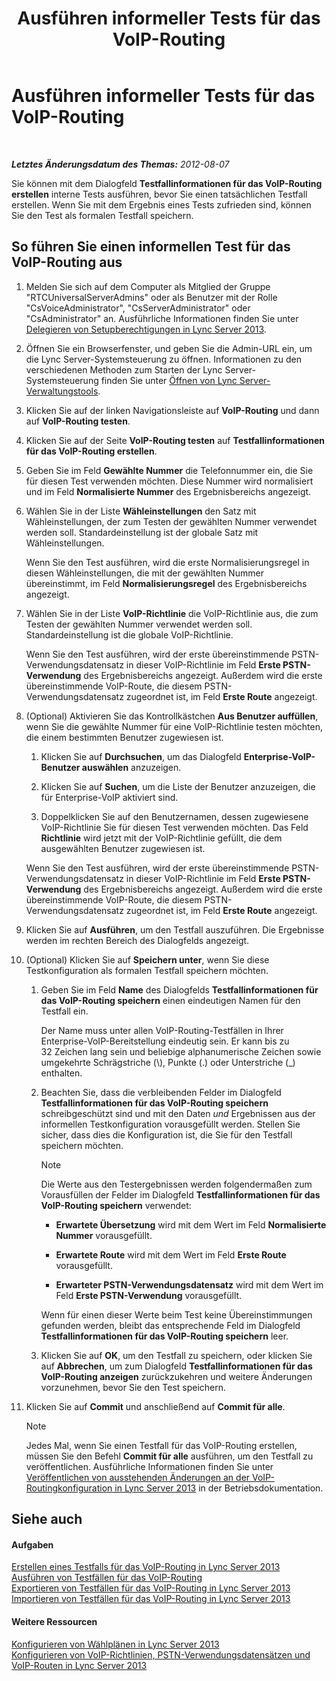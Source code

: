 ﻿---
title: Ausführen informeller Tests für das VoIP-Routing
TOCTitle: Ausführen informeller Tests für das VoIP-Routing
ms:assetid: ea0e6059-bf04-4b03-b6d3-8f5534b731e2
ms:mtpsurl: https://technet.microsoft.com/de-de/library/Gg399049(v=OCS.15)
ms:contentKeyID: 49295779
ms.date: 05/19/2016
mtps_version: v=OCS.15
ms.translationtype: HT
---

# Ausführen informeller Tests für das VoIP-Routing

 

_**Letztes Änderungsdatum des Themas:** 2012-08-07_

Sie können mit dem Dialogfeld **Testfallinformationen für das VoIP-Routing erstellen** interne Tests ausführen, bevor Sie einen tatsächlichen Testfall erstellen. Wenn Sie mit dem Ergebnis eines Tests zufrieden sind, können Sie den Test als formalen Testfall speichern.

## So führen Sie einen informellen Test für das VoIP-Routing aus

1.  Melden Sie sich auf dem Computer als Mitglied der Gruppe "RTCUniversalServerAdmins" oder als Benutzer mit der Rolle "CsVoiceAdministrator", "CsServerAdministrator" oder "CsAdministrator" an. Ausführliche Informationen finden Sie unter [Delegieren von Setupberechtigungen in Lync Server 2013](lync-server-2013-delegate-setup-permissions.md).

2.  Öffnen Sie ein Browserfenster, und geben Sie die Admin-URL ein, um die Lync Server-Systemsteuerung zu öffnen. Informationen zu den verschiedenen Methoden zum Starten der Lync Server-Systemsteuerung finden Sie unter [Öffnen von Lync Server-Verwaltungstools](lync-server-2013-open-lync-server-administrative-tools.md).

3.  Klicken Sie auf der linken Navigationsleiste auf **VoIP-Routing** und dann auf **VoIP-Routing testen**.

4.  Klicken Sie auf der Seite **VoIP-Routing testen** auf **Testfallinformationen für das VoIP-Routing erstellen**.

5.  Geben Sie im Feld **Gewählte Nummer** die Telefonnummer ein, die Sie für diesen Test verwenden möchten. Diese Nummer wird normalisiert und im Feld **Normalisierte Nummer** des Ergebnisbereichs angezeigt.

6.  Wählen Sie in der Liste **Wähleinstellungen** den Satz mit Wähleinstellungen, der zum Testen der gewählten Nummer verwendet werden soll. Standardeinstellung ist der globale Satz mit Wähleinstellungen.
    
    Wenn Sie den Test ausführen, wird die erste Normalisierungsregel in diesen Wähleinstellungen, die mit der gewählten Nummer übereinstimmt, im Feld **Normalisierungsregel** des Ergebnisbereichs angezeigt.

7.  Wählen Sie in der Liste **VoIP-Richtlinie** die VoIP-Richtlinie aus, die zum Testen der gewählten Nummer verwendet werden soll. Standardeinstellung ist die globale VoIP-Richtlinie.
    
    Wenn Sie den Test ausführen, wird der erste übereinstimmende PSTN-Verwendungsdatensatz in dieser VoIP-Richtlinie im Feld **Erste PSTN-Verwendung** des Ergebnisbereichs angezeigt. Außerdem wird die erste übereinstimmende VoIP-Route, die diesem PSTN-Verwendungsdatensatz zugeordnet ist, im Feld **Erste Route** angezeigt.

8.  (Optional) Aktivieren Sie das Kontrollkästchen **Aus Benutzer auffüllen**, wenn Sie die gewählte Nummer für eine VoIP-Richtlinie testen möchten, die einem bestimmten Benutzer zugewiesen ist.
    
    1.  Klicken Sie auf **Durchsuchen**, um das Dialogfeld **Enterprise-VoIP-Benutzer auswählen** anzuzeigen.
    
    2.  Klicken Sie auf **Suchen**, um die Liste der Benutzer anzuzeigen, die für Enterprise-VoIP aktiviert sind.
    
    3.  Doppelklicken Sie auf den Benutzernamen, dessen zugewiesene VoIP-Richtlinie Sie für diesen Test verwenden möchten. Das Feld **Richtlinie** wird jetzt mit der VoIP-Richtlinie gefüllt, die dem ausgewählten Benutzer zugewiesen ist.
    
    Wenn Sie den Test ausführen, wird der erste übereinstimmende PSTN-Verwendungsdatensatz in dieser VoIP-Richtlinie im Feld **Erste PSTN-Verwendung** des Ergebnisbereichs angezeigt. Außerdem wird die erste übereinstimmende VoIP-Route, die diesem PSTN-Verwendungsdatensatz zugeordnet ist, im Feld **Erste Route** angezeigt.

9.  Klicken Sie auf **Ausführen**, um den Testfall auszuführen. Die Ergebnisse werden im rechten Bereich des Dialogfelds angezeigt.

10. (Optional) Klicken Sie auf **Speichern unter**, wenn Sie diese Testkonfiguration als formalen Testfall speichern möchten.
    
    1.  Geben Sie im Feld **Name** des Dialogfelds **Testfallinformationen für das VoIP-Routing speichern** einen eindeutigen Namen für den Testfall ein.
        
        Der Name muss unter allen VoIP-Routing-Testfällen in Ihrer Enterprise-VoIP-Bereitstellung eindeutig sein. Er kann bis zu 32 Zeichen lang sein und beliebige alphanumerische Zeichen sowie umgekehrte Schrägstriche (\\), Punkte (.) oder Unterstriche (\_) enthalten.
    
    2.  Beachten Sie, dass die verbleibenden Felder im Dialogfeld **Testfallinformationen für das VoIP-Routing speichern** schreibgeschützt sind und mit den Daten *und* Ergebnissen aus der informellen Testkonfiguration vorausgefüllt werden. Stellen Sie sicher, dass dies die Konfiguration ist, die Sie für den Testfall speichern möchten.
        

        > [!NOTE]
        > Die Werte aus den Testergebnissen werden folgendermaßen zum Vorausfüllen der Felder im Dialogfeld <STRONG>Testfallinformationen für das VoIP-Routing speichern</STRONG> verwendet: 
        > <UL>
        > <LI>
        > <P><STRONG>Erwartete Übersetzung</STRONG> wird mit dem Wert im Feld <STRONG>Normalisierte Nummer</STRONG> vorausgefüllt.</P>
        > <LI>
        > <P><STRONG>Erwartete Route</STRONG> wird mit dem Wert im Feld <STRONG>Erste Route</STRONG> vorausgefüllt.</P>
        > <LI>
        > <P><STRONG>Erwarteter PSTN-Verwendungsdatensatz</STRONG> wird mit dem Wert im Feld <STRONG>Erste PSTN-Verwendung</STRONG> vorausgefüllt.</P></LI></UL>Wenn für einen dieser Werte beim Test keine Übereinstimmungen gefunden werden, bleibt das entsprechende Feld im Dialogfeld <STRONG>Testfallinformationen für das VoIP-Routing speichern</STRONG> leer.

    
    3.  Klicken Sie auf **OK**, um den Testfall zu speichern, oder klicken Sie auf **Abbrechen**, um zum Dialogfeld **Testfallinformationen für das VoIP-Routing anzeigen** zurückzukehren und weitere Änderungen vorzunehmen, bevor Sie den Test speichern.

11. Klicken Sie auf **Commit** und anschließend auf **Commit für alle**.
    

    > [!NOTE]
    > Jedes Mal, wenn Sie einen Testfall für das VoIP-Routing erstellen, müssen Sie den Befehl <STRONG>Commit für alle</STRONG> ausführen, um den Testfall zu veröffentlichen. Ausführliche Informationen finden Sie unter <A href="lync-server-2013-publish-pending-changes-to-the-voice-routing-configuration.md">Veröffentlichen von ausstehenden Änderungen an der VoIP-Routingkonfiguration in Lync Server 2013</A> in der Betriebsdokumentation.



## Siehe auch

#### Aufgaben

[Erstellen eines Testfalls für das VoIP-Routing in Lync Server 2013](lync-server-2013-create-a-voice-routing-test-case.md)  
[Ausführen von Testfällen für das VoIP-Routing](lync-server-2013-run-voice-routing-test-cases.md)  
[Exportieren von Testfällen für das VoIP-Routing in Lync Server 2013](lync-server-2013-export-voice-routing-test-cases.md)  
[Importieren von Testfällen für das VoIP-Routing in Lync Server 2013](lync-server-2013-import-voice-routing-test-cases.md)  

#### Weitere Ressourcen

[Konfigurieren von Wählplänen in Lync Server 2013](lync-server-2013-configuring-dial-plans.md)  
[Konfigurieren von VoIP-Richtlinien, PSTN-Verwendungsdatensätzen und VoIP-Routen in Lync Server 2013](lync-server-2013-configuring-voice-policies-pstn-usage-records-and-voice-routes.md)

